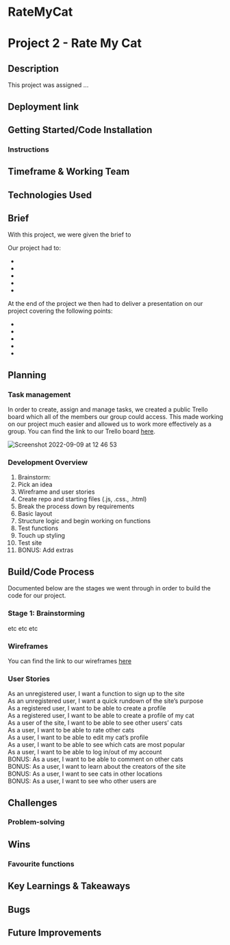 # RateMyCat

# Project 2 - Rate My Cat

## Description

This project was assigned ...

## Deployment link




## Getting Started/Code Installation

### Instructions



## Timeframe & Working Team


## Technologies Used



## Brief

With this project, we were given the brief to 

Our project had to:

-
-
-
-
-

At the end of the project we then had to deliver a presentation on our project covering the following points:

-
-
-
-
-

## Planning

### Task management  

In order to create, assign and manage tasks, we created a public Trello board which all of the members our group could access. This made working on our project much easier and allowed us to work more effectively as a group. You can find the link to our Trello board [here](https://trello.com/b/BjeZaJ0E/rate-my-cat).

![Screenshot 2022-09-09 at 12 46 53](https://media.git.generalassemb.ly/user/44781/files/518d6b93-92a0-493b-8d0a-33add6ebed95)

### Development Overview

1. Brainstorm:
2. Pick an idea
3. Wireframe and user stories
4. Create repo and starting files (.js, .css., .html)
5. Break the process down by requirements
6. Basic layout
7. Structure logic and begin working on functions
8. Test functions
9. Touch up styling
10. Test site
11. BONUS: Add extras

## Build/Code Process

Documented below are the stages we went through in order to build the code for our project.  

### Stage 1: Brainstorming  

etc
etc
etc

### Wireframes

You can find the link to our wireframes [here]()

### User Stories

As an unregistered user, I want a function to sign up to the site  
As an unregistered user, I want a quick rundown of the site’s purpose  
As a registered user, I want to be able to create a profile  
As a registered user, I want to be able to create a profile of my cat  
As a user of the site, I want to be able to see other users’ cats  
As a user, I want to be able to rate other cats  
As a user, I want to be able to edit my cat’s profile  
As a user, I want to be able to see which cats are most popular  
As a user, I want to be able to log in/out of my account  
BONUS: As a user, I want to be able to comment on other cats  
BONUS: As a user, I want to learn about the creators of the site  
BONUS: As a user, I want to see cats in other locations  
BONUS: As a user, I want to see who other users are  

## Challenges

### Problem-solving  


## Wins

### Favourite functions


## Key Learnings & Takeaways


## Bugs


## Future Improvements

